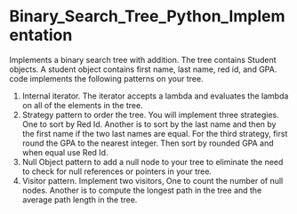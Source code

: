 # Binary_Search_Tree_Python_Implementation

Implements a binary search tree with addition.
The tree contains Student objects. A student object contains first name, last name, red id, and GPA.
code implements the following patterns on your tree.
1. Internal iterator. The iterator accepts a lambda and evaluates the lambda on all of the elements in the
tree.
2. Strategy pattern to order the tree. You will implement three strategies. One to sort by Red Id. Another is
to sort by the last name and then by the first name if the two last names are equal. For the third strategy,
first round the GPA to the nearest integer. Then sort by rounded GPA and when equal use Red Id.
3. Null Object pattern to add a null node to your tree to eliminate the need to check for null references or
pointers in your tree.
4. Visitor pattern. Implement two visitors, One to count the number of null nodes. Another is to compute the
longest path in the tree and the average path length in the tree.
